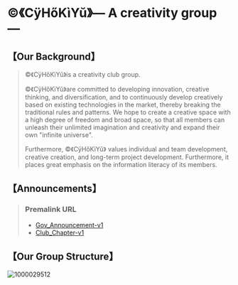 # ©️《CÿHőKìYŭ》— A creativity group —
## 【Our Background】
> ©️《CÿHőKìYŭ》is a creativity club group.
> 
> ©️《CÿHőKìYŭ》are committed to developing innovation, creative thinking, and diversification, and to continuously develop creatively based on existing technologies in the market, thereby breaking the traditional rules and patterns. We hope to create a creative space with a high degree of freedom and broad space, so that all members can unleash their unlimited imagination and creativity and expand their own "infinite universe".
>
> Furthermore, ©️《CÿHőKìYŭ》 values ​​individual and team development, creative creation, and long-term project development. Furthermore, it places great emphasis on the information literacy of its members.
## 【Announcements】
> ### Premalink URL
> - [Gov_Announcement-v1](https://github.com/CHUI-KA-CHUN/-c-CyHoKiYu-/blob/main/GovAnnouncement_v1.md)
> - [Club_Chapter-v1](https://github.com/CHUI-KA-CHUN/-c-CyHoKiYu-/blob/main/Club_Chapter-v1.md)
## 【Our Group Structure】
![1000029512](https://github.com/user-attachments/assets/49723c1c-025f-4051-8a1d-02f1097622c5)
